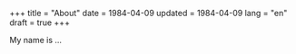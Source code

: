 +++
title = "About"
date = 1984-04-09
updated = 1984-04-09
lang = "en"
draft = true
+++

My name is ...
